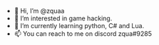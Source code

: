 - 👋 Hi, I’m @zquaa
- 👀 I’m interested in game hacking.
- 🌱 I’m currently learning python, C# and Lua.
- 📫 You can reach to me on discord zqua#9285


<!---
zquaa/zquaa is a ✨ special ✨ repository because its `README.md` (this file) appears on your GitHub profile.
You can click the Preview link to take a look at your changes.
--->
